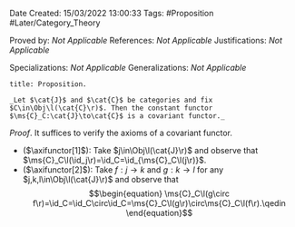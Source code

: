 <div class="topSpace"></div>

Date Created: 15/03/2022 13:00:33
Tags: #Proposition #Later/Category_Theory

Proved by: _Not Applicable_
References: _Not Applicable_
Justifications: _Not Applicable_

Specializations: _Not Applicable_
Generalizations: _Not Applicable_

``` ad-Proposition
title: Proposition.

_Let $\cat{J}$ and $\cat{C}$ be categories and fix $C\in\Obj\l(\cat{C}\r)$. Then the constant functor $\ms{C}_C:\cat{J}\to\cat{C}$ is a covariant functor._

```

_Proof_. It suffices to verify the axioms of a covariant functor.
* ($\axifunctor[1]$): Take $j\in\Obj\l(\cat{J}\r)$ and observe that $\ms{C}_C\l(\id_j\r)=\id_C=\id_{\ms{C}_C\l(j\r)}$.
* ($\axifunctor[2]$): Take $f:j\to k$ and $g:k\to l$ for any $j,k,l\in\Obj\l(\cat{J}\r)$ and observe that
$$\begin{equation}
    \ms{C}_C\l(g\circ f\r)=\id_C=\id_C\circ\id_C=\ms{C}_C\l(g\r)\circ\ms{C}_C\l(f\r).\qedin
\end{equation}$$
